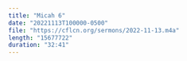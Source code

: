 ```yaml
---
title: "Micah 6"
date: "20221113T100000-0500"
file: "https://cflcn.org/sermons/2022-11-13.m4a"
length: "15677722"
duration: "32:41"
---
```

